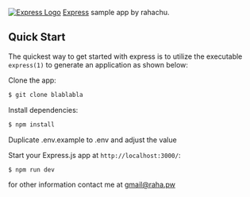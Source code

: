 [![Express Logo](https://i.cloudup.com/zfY6lL7eFa-3000x3000.png)](http://expressjs.com/)
[Express](https://www.npmjs.com/package/express) sample app by rahachu.

## Quick Start

The quickest way to get started with express is to utilize the executable `express(1)` to generate an application as shown below:

Clone the app:

```bash
$ git clone blablabla
```

Install dependencies:

```bash
$ npm install
```

Duplicate .env.example to .env and adjust the value

Start your Express.js app at `http://localhost:3000/`:

```bash
$ npm run dev
```

for other information contact me at gmail@raha.pw
